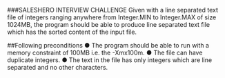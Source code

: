 ###SALESHERO INTERVIEW CHALLENGE
Given with a line separated text file of integers ranging anywhere from Integer.MIN to
Integer.MAX of size 1024MB, the program should be able to produce line separated text
file which has the sorted content of the input file.

##Following preconditions
● The program should be able to run with a memory constraint of 100MB i.e. the
-Xmx100m.
● The file can have duplicate integers.
● The text in the file has only integers which are line separated and no other
characters.